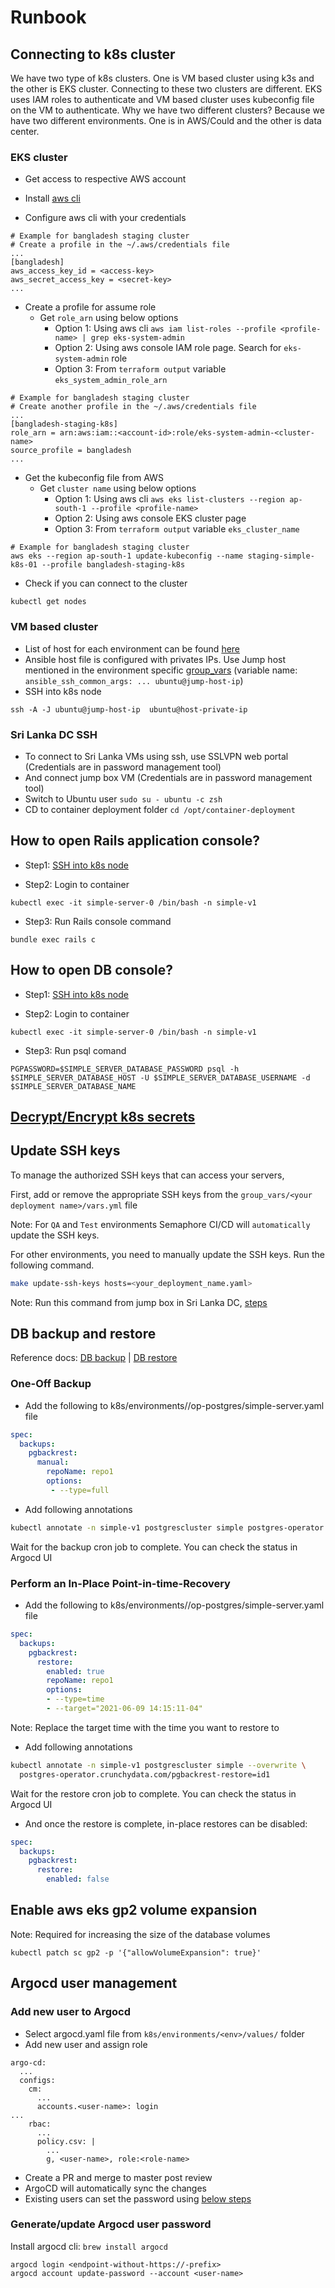 # Runbook

## Connecting to k8s cluster
We have two type of k8s clusters. One is VM based cluster using k3s and the other is EKS cluster. Connecting to these two clusters are different.
EKS uses IAM roles to authenticate and VM based cluster uses kubeconfig file on the VM to authenticate.
Why we have two different clusters? Because we have two different environments. One is in AWS/Could and the other is data center.

### EKS cluster
- Get access to respective AWS account

- Install [aws cli](https://docs.aws.amazon.com/cli/latest/userguide/install-cliv2.html)

- Configure aws cli with your credentials
```
# Example for bangladesh staging cluster
# Create a profile in the ~/.aws/credentials file
...
[bangladesh]
aws_access_key_id = <access-key>
aws_secret_access_key = <secret-key>
...
```

- Create a profile for assume role
  - Get `role_arn` using below options
    - Option 1: Using aws cli `aws iam list-roles --profile <profile-name> | grep eks-system-admin`
    - Option 2: Using aws console IAM role page. Search for `eks-system-admin` role
    - Option 3: From `terraform output` variable `eks_system_admin_role_arn`
```
# Example for bangladesh staging cluster
# Create another profile in the ~/.aws/credentials file
...
[bangladesh-staging-k8s]
role_arn = arn:aws:iam::<account-id>:role/eks-system-admin-<cluster-name>
source_profile = bangladesh
...
```

- Get the kubeconfig file from AWS
  - Get `cluster name` using below options
    - Option 1: Using aws cli `aws eks list-clusters --region ap-south-1 --profile <profile-name>`
    - Option 2: Using aws console EKS cluster page
    - Option 3: From `terraform output` variable `eks_cluster_name`
```
# Example for bangladesh staging cluster
aws eks --region ap-south-1 update-kubeconfig --name staging-simple-k8s-01 --profile bangladesh-staging-k8s
```

- Check if you can connect to the cluster
```
kubectl get nodes
```

### VM based cluster
- List of host for each environment can be found [here](../ansible/hosts/)
- Ansible host file is configured with privates IPs. Use Jump host mentioned in the environment specific [group_vars](../ansible/group_vars/) (variable name: `ansible_ssh_common_args: ... ubuntu@jump-host-ip`)
- SSH into k8s node
```
ssh -A -J ubuntu@jump-host-ip  ubuntu@host-private-ip
```

### Sri Lanka DC SSH
- To connect to Sri Lanka VMs using ssh, use SSLVPN web portal (Credentials are in password management tool)
- And connect jump box VM (Credentials are in password management tool)
- Switch to Ubuntu user `sudo su - ubuntu -c zsh`
- CD to container deployment folder `cd /opt/container-deployment`

## How to open Rails application console?

- Step1: [SSH into k8s node](#connect-to-k8s-cluster)

- Step2: Login to container
```
kubectl exec -it simple-server-0 /bin/bash -n simple-v1
```

- Step3: Run Rails console command
```
bundle exec rails c
```

## How to open DB console?

- Step1: [SSH into k8s node](#ssh)

- Step2: Login to container
```
kubectl exec -it simple-server-0 /bin/bash -n simple-v1
```

- Step3: Run psql comand
```
PGPASSWORD=$SIMPLE_SERVER_DATABASE_PASSWORD psql -h $SIMPLE_SERVER_DATABASE_HOST -U $SIMPLE_SERVER_DATABASE_USERNAME -d $SIMPLE_SERVER_DATABASE_NAME
```

## [Decrypt/Encrypt k8s secrets](./SecretManagement.md)

## Update SSH keys

To manage the authorized SSH keys that can access your servers,

First, add or remove the appropriate SSH keys from the `group_vars/<your deployment name>/vars.yml` file

Note: For `QA` and `Test` environments Semaphore CI/CD will `automatically` update the SSH keys.

For other environments, you need to manually update the SSH keys.
Run the following command.

```bash
make update-ssh-keys hosts=<your_deployment_name.yaml>
```

Note: Run this command from jump box in Sri Lanka DC, [steps](#sri-lanka-dc-ssh)

## DB backup and restore

Reference docs: [DB backup](https://access.crunchydata.com/documentation/postgres-operator/5.2.0/tutorial/backup-management/) | [DB restore](https://access.crunchydata.com/documentation/postgres-operator/5.2.0/tutorial/disaster-recovery/)

### One-Off Backup
- Add the following to k8s/environments/<env>/op-postgres/simple-server.yaml file
```yaml
spec:
  backups:
    pgbackrest:
      manual:
        repoName: repo1
        options:
         - --type=full
```

- Add following annotations
```bash
kubectl annotate -n simple-v1 postgrescluster simple postgres-operator.crunchydata.com/pgbackrest-backup="$(date)"
```
Wait for the backup cron job to complete. You can check the status in Argocd UI

### Perform an In-Place Point-in-time-Recovery
- Add the following to k8s/environments/<env>/op-postgres/simple-server.yaml file
```yaml
spec:
  backups:
    pgbackrest:
      restore:
        enabled: true
        repoName: repo1
        options:
        - --type=time
        - --target="2021-06-09 14:15:11-04"
```
Note: Replace the target time with the time you want to restore to

- Add following annotations
```bash
kubectl annotate -n simple-v1 postgrescluster simple --overwrite \
  postgres-operator.crunchydata.com/pgbackrest-restore=id1
```
Wait for the restore cron job to complete. You can check the status in Argocd UI

- And once the restore is complete, in-place restores can be disabled:
```yaml
spec:
  backups:
    pgbackrest:
      restore:
        enabled: false
```

## Enable aws eks gp2 volume expansion
Note: Required for increasing the size of the database volumes
```
kubectl patch sc gp2 -p '{"allowVolumeExpansion": true}'
```

## Argocd user management

### Add new user to Argocd
- Select argocd.yaml file from `k8s/environments/<env>/values/` folder
- Add new user and assign role
```
argo-cd:
  ...
  configs:
    cm:
      ...
      accounts.<user-name>: login
...
    rbac:
      ...
      policy.csv: |
        ...
        g, <user-name>, role:<role-name>
```
- Create a PR and merge to master post review
- ArgoCD will automatically sync the changes
- Existing users can set the password using [below steps](#generateupdate-argocd-user-password)
### Generate/update Argocd user password
Install argocd cli: `brew install argocd`
```
argocd login <endpoint-without-https://-prefix>
argocd account update-password --account <user-name>
```
